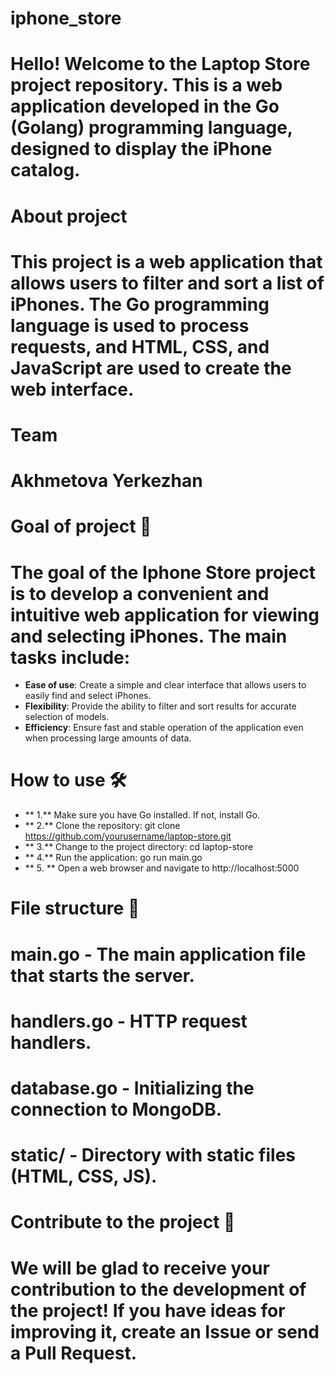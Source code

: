 # iphone_store
# Hello! Welcome to the Laptop Store project repository. This is a web application developed in the Go (Golang) programming language, designed to display the iPhone catalog.

# About project
# This project is a web application that allows users to filter and sort a list of iPhones. The Go programming language is used to process requests, and HTML, CSS, and JavaScript are used to create the web interface.

# Team
# Akhmetova Yerkezhan

# Goal of project 🚀
# The goal of the Iphone Store project is to develop a convenient and intuitive web application for viewing and selecting iPhones. The main tasks include:
- **Ease of use**: Create a simple and clear interface that allows users to easily find and select iPhones.
- **Flexibility**: Provide the ability to filter and sort results for accurate selection of models.
- **Efficiency**: Ensure fast and stable operation of the application even when processing large amounts of data.
  
# How to use 🛠️
- ** 1.** Make sure you have Go installed. If not, install Go.
- ** 2.** Clone the repository: git clone https://github.com/yourusername/laptop-store.git
- ** 3.** Change to the project directory: cd laptop-store
- ** 4.** Run the application: go run main.go
- ** 5. ** Open a web browser and navigate to http://localhost:5000

# File structure 📂
# main.go - The main application file that starts the server.
# handlers.go - HTTP request handlers.
# database.go - Initializing the connection to MongoDB.
# static/ - Directory with static files (HTML, CSS, JS).

# Contribute to the project 🤝
# We will be glad to receive your contribution to the development of the project! If you have ideas for improving it, create an Issue or send a Pull Request.
